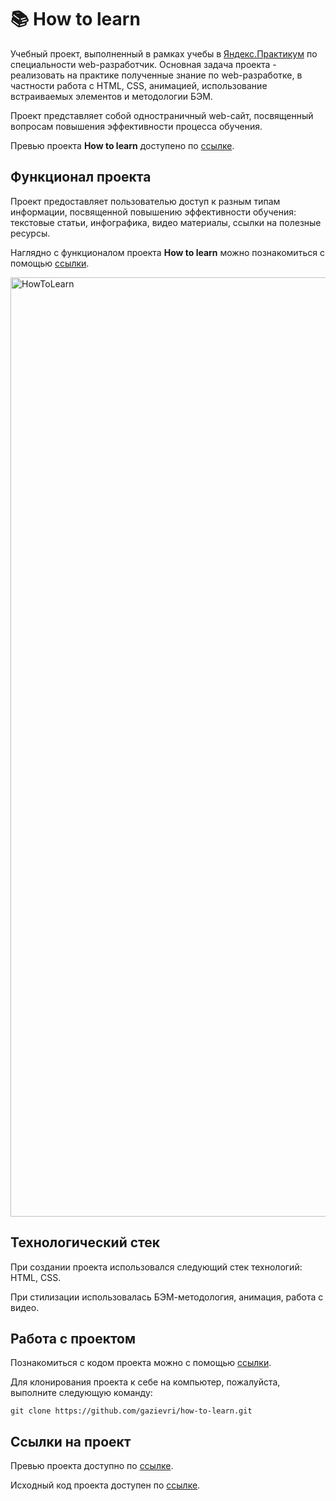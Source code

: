 # 📚 How to learn
Учебный проект, выполненный в рамках учебы в [Яндекс.Практикум](https://practicum.yandex.ru/) по специальности web-разработчик. Основная задача проекта - реализовать на практике полученные знание по web-разработке, в частности работа с HTML, CSS, анимацией, использование встраиваемых элементов и методологии БЭМ.

Проект представляет собой одностраничный web-сайт, посвященный вопросам повышения эффективности процесса обучения.

Превью проекта **How to learn** доступено по [ссылке](https://www.behance.net/gallery/150178049/How-to-learn/modules/848042385).

## Функционал проекта
Проект предоставляет пользователью доступ к разным типам информации, посвященной повышению эффективности обучения: текстовые статьи, инфографика, видео материалы, ссылки на полезные ресурсы. 

Наглядно c функционалом проекта **How to learn** можно познакомиться с помощью [ссылки](https://www.behance.net/gallery/150178049/How-to-learn/modules/848042385).

<img width="1503" alt="HowToLearn" src="https://user-images.githubusercontent.com/96244317/184151437-61878280-f9ae-4e59-85d2-413844851f2b.png">

## Технологический стек
При создании проекта использовался следующий стек технологий: HTML, CSS.

При стилизации использовалась БЭМ-методология, анимация, работа с видео.

## Работа с проектом
Познакомиться с кодом проекта можно с помощью [ссылки](https://github.com/gazievri/how-to-learn).

Для клонирования проекта к себе на компьютер, пожалуйста, выполните следующую команду:

```
git clone https://github.com/gazievri/how-to-learn.git
```

## Ссылки на проект
Превью проекта доступно по [ссылке](https://www.behance.net/gallery/150178049/How-to-learn/modules/848042385).

Исходный код проекта доступен по [ссылке](https://github.com/gazievri/how-to-learn).
